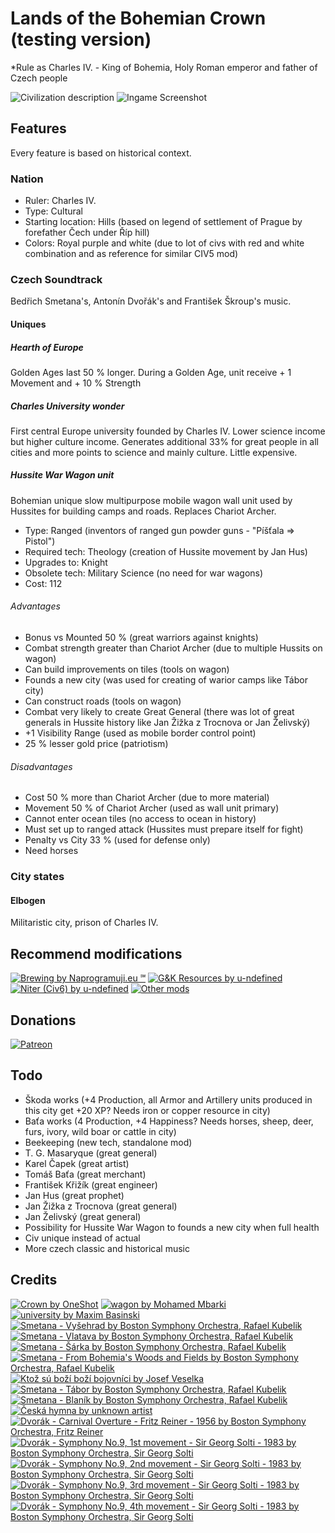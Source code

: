 # Lands of the Bohemian Crown (testing version)

*Rule as Charles IV. - King of Bohemia, Holy Roman emperor and father of Czech people

![Civilization description](https://github.com/Iver88/Unciv-Lands-of-the-Bohemian-Crown/blob/master/Lands%20of%20the%20Bohemian%20Crown/Preview/Civilization%20description.png?raw=true)
![Ingame Screenshot](https://github.com/Iver88/Unciv-Lands-of-the-Bohemian-Crown/blob/master/Lands%20of%20the%20Bohemian%20Crown/Preview/Ingame%20screenshot.png?raw=true)

## Features
Every feature is based on historical context.

### Nation

- Ruler: Charles IV.
- Type: Cultural
- Starting location: Hills (based on legend of settlement of Prague by forefather Čech under Říp hill)
- Colors: Royal purple and white (due to lot of civs with red and white combination and as reference for similar CIV5 mod)

### Czech Soundtrack
Bedřich Smetana's, Antonín Dvořák's and František Škroup's music.

#### Uniques

##### Hearth of Europe
Golden Ages last 50 % longer. During a Golden Age, unit receive + 1 Movement and + 10 % Strength

##### Charles University wonder
First central Europe university founded by Charles IV. Lower science income but higher culture income. Generates additional 33% for great people in all cities and more points to science and mainly culture. Little expensive.

##### Hussite War Wagon unit
Bohemian unique slow multipurpose mobile wagon wall unit used by Hussites for building camps and roads. Replaces Chariot Archer.

- Type: Ranged (inventors of ranged gun powder guns - "Píšťala => Pistol")
- Required tech: Theology (creation of Hussite movement by Jan Hus)
- Upgrades to: Knight
- Obsolete tech: Military Science (no need for war wagons)
- Cost: 112

###### Advantages
- Bonus vs Mounted 50 % (great warriors against knights)
- Combat strength greater than Chariot Archer (due to multiple Hussits on wagon)
- Can build improvements on tiles (tools on wagon)
- Founds a new city (was used for creating of warior camps like Tábor city)
- Can construct roads (tools on wagon)
- Combat very likely to create Great General (there was lot of great generals in Hussite history like Jan Žižka z Trocnova or Jan Želivský)
- +1 Visibility Range (used as mobile border control point)
- 25 % lesser gold price (patriotism)

###### Disadvantages
- Cost 50 % more than Chariot Archer (due to more material)
- Movement 50 % of Chariot Archer (used as wall unit primary)
- Cannot enter ocean tiles (no access to ocean in history)
- Must set up to ranged attack (Hussites must prepare itself for fight)
- Penalty vs City 33 % (used for defense only)
- Need horses

### City states

#### Elbogen
Militaristic city, prison of Charles IV.

## Recommend modifications
[![Brewing by Naprogramuji.eu ℠](https://img.shields.io/badge/Naprogramuji.eu%20%E2%84%A0-Fermentation-blue?style=for-the-badge&logo=appveyor)](https://github.com/Iver88/Unciv-Brewing)
[![G&K Resources by u-ndefined](https://img.shields.io/badge/u–ndefined-G%26K%20Resources-blue?style=for-the-badge&logo=appveyor)](https://github.com/u-ndefine/Unciv-Modding)
[![Niter (Civ6) by u-ndefined](https://img.shields.io/badge/u–ndefined-Niter%20%28Civ6%29-blue?style=for-the-badge&logo=appveyor)](https://github.com/u-ndefine/Unciv-Modding)
[![Other mods](https://img.shields.io/badge/Other%20mods-Feel%20free%20to%20use-blue?style=for-the-badge&logo=appveyor)](https://docs.google.com/spreadsheets/d/1043Ng9ukrL3y8MUXBVl7-C9JsQGnBi5R5mkmS2l7FFg)

## Donations
[![Patreon](https://img.shields.io/badge/Patreon-Donate-blue?style=for-the-badge&logo=patreon)](https://www.patreon.com/tomastriska)

## Todo
- Škoda works (+4 Production, all Armor and Artillery units produced in this city get +20 XP? Needs iron or copper resource in city)
- Baťa works (4 Production, +4 Happiness? Needs horses, sheep, deer, furs, ivory, wild boar or cattle in city)
- Beekeeping (new tech, standalone mod)
- T. G. Masaryque (great general)
- Karel Čapek (great artist)
- Tomáš Baťa (great merchant)
- František Křižík (great engineer)
- Jan Hus (great prophet)
- Jan Žižka z Trocnova (great general)
- Jan Želivský (great general)
- Possibility for Hussite War Wagon to founds a new city when full health
- Civ unique instead of actual
- More czech classic and historical music

## Credits
[![Crown by OneShot](https://img.shields.io/badge/OneShot-Fermentation%20tech%20icon-blue?style=flat-square&logo=appveyor)](https://thenounproject.com/search/?q=fermenting&i=217198)
[![wagon by Mohamed Mbarki](https://img.shields.io/badge/Mohamed%20Mbarki-Hussite%20war%20Wagon%20unit%20icon-blue?style=flat-square&logo=appveyor)](https://thenounproject.com/search/?q=wagon&i=2054826)
[![university by Maxim Basinski](https://img.shields.io/badge/Maxim%20Basinski-Charles%20University%20wonder%20icon-blue?style=flat-square&logo=appveyor)](https://thenounproject.com/search/?q=university&i=1317068)
[![Smetana - Vyšehrad by Boston Symphony Orchestra, Rafael Kubelik](https://img.shields.io/badge/Boston%20Symphony%20Orchestra%2C%20Rafael%20Kubelik-Bed%C5%99ich%20Smetana%20–%20The%20High%20Castle%20song-blue?style=flat-square&logo=appveyor)](https://www.youtube.com/watch?v=04SMDpMkOI8)
[![Smetana - Vlatava by Boston Symphony Orchestra, Rafael Kubelik](https://img.shields.io/badge/Boston%20Symphony%20Orchestra%2C%20Rafael%20Kubelik-Bed%C5%99ich%20Smetana%20–%20The%20Moldau%20song-blue?style=flat-square&logo=appveyor)](https://www.youtube.com/watch?v=34oeAxETdbc)
[![Smetana - Šárka by Boston Symphony Orchestra, Rafael Kubelik](https://img.shields.io/badge/Boston%20Symphony%20Orchestra%2C%20Rafael%20Kubelik-Bed%C5%99ich%20Smetana%20–%20Šárka%20song-blue?style=flat-square&logo=appveyor)](https://www.youtube.com/watch?v=3G4NKzmfC-Q)
[![Smetana - From Bohemia's Woods and Fields by Boston Symphony Orchestra, Rafael Kubelik](https://img.shields.io/badge/Boston%20Symphony%20Orchestra%2C%20Rafael%20Kubelik-Bed%C5%99ich%20Smetana%20–%20From%20Bohemia%27s%20Woods%20and%20Fields%20song-blue?style=flat-square&logo=appveyor)](https://www.youtube.com/watch?v=BcO4iyY22nA)
[![Ktož sú boží boží bojovníci by Josef Veselka](https://img.shields.io/badge/Josef%20Veselka-Bed%C5%99ich%20Smetana%20–%20Ye%20Who%20Are%20Warriors%20of%20God%20song-blue?style=flat-square&logo=appveyor)](https://www.youtube.com/watch?v=elskCac9wSI)
[![Smetana - Tábor by Boston Symphony Orchestra, Rafael Kubelik](https://img.shields.io/badge/Boston%20Symphony%20Orchestra%2C%20Rafael%20Kubelik-Bed%C5%99ich%20Smetana%20–%20Ye%20Who%20Are%20Warriors%20of%20God%20song-blue?style=flat-square&logo=appveyor)](https://www.youtube.com/watch?v=YsC5KSjlJL4)
[![Smetana - Blaník by Boston Symphony Orchestra, Rafael Kubelik](https://img.shields.io/badge/Boston%20Symphony%20Orchestra%2C%20Rafael%20Kubelik-Bed%C5%99ich%20Smetana%20–%20Blaník%20song-blue?style=flat-square&logo=appveyor)](https://www.youtube.com/watch?v=U3OlxR2tq-A)
[![Česká hymna by unknown artist](https://img.shields.io/badge/Unknown%20artist-Franti%C5%A1ek%20%C5%A0kroup%20–%20Where%20my%20home%20song-blue?style=flat-square&logo=appveyor)](https://www.youtube.com/watch?v=vOtoPi9hfCo)
[![Dvorák - Carnival Overture - Fritz Reiner - 1956 by Boston Symphony Orchestra, Fritz Reiner](https://img.shields.io/badge/Boston%20Symphony%20Orchestra%2C%20Fritz%20Reiner-Anton%C3%ADn%20Dvo%C5%99%C3%A1k%20–%20Carnival%20Overture%20song-blue?style=flat-square&logo=appveyor)](https://www.youtube.com/watch?v=bEBl_d9DGpc)
[![Dvorák - Symphony No.9, 1st movement - Sir Georg Solti - 1983 by Boston Symphony Orchestra, Sir Georg Solti](https://img.shields.io/badge/Boston%20Symphony%20Orchestra%2C%20Sir%20Georg%20Solti-Anton%C3%ADn%20Dvo%C5%99%C3%A1k%20–%20From%20the%20New%20World%2C%201st%20movement%20song-blue?style=flat-square&logo=appveyor)](https://www.youtube.com/watch?v=OlKixeZkP4c)
[![Dvorák - Symphony No.9, 2nd movement - Sir Georg Solti - 1983 by Boston Symphony Orchestra, Sir Georg Solti](https://img.shields.io/badge/Boston%20Symphony%20Orchestra%2C%20Sir%20Georg%20Solti-Anton%C3%ADn%20Dvo%C5%99%C3%A1k%20–%20From%20the%20New%20World%2C%202nd%20movement%20song-blue?style=flat-square&logo=appveyor)](https://www.youtube.com/watch?v=nsQ65cF2Ew4)
[![Dvorák - Symphony No.9, 3rd movement - Sir Georg Solti - 1983 by Boston Symphony Orchestra, Sir Georg Solti](https://img.shields.io/badge/Boston%20Symphony%20Orchestra%2C%20Sir%20Georg%20Solti-Anton%C3%ADn%20Dvo%C5%99%C3%A1k%20–%20From%20the%20New%20World%2C%203rd%20movement%20song-blue?style=flat-square&logo=appveyor)](https://www.youtube.com/watch?v=soGhN8ByS9U)
[![Dvorák - Symphony No.9, 4th movement - Sir Georg Solti - 1983 by Boston Symphony Orchestra, Sir Georg Solti](https://img.shields.io/badge/Boston%20Symphony%20Orchestra%2C%20Sir%20Georg%20Solti-Anton%C3%ADn%20Dvo%C5%99%C3%A1k%20–%20From%20the%20New%20World%2C%204th%20movement%20song-blue?style=flat-square&logo=appveyor)](https://www.youtube.com/watch?v=hPgoHOpRzdY)
